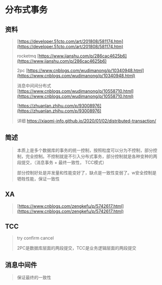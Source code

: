 # 分布式事务

## 资料

> [https://developer.51cto.com/art/201808/581174.htm](https://developer.51cto.com/art/201808/581174.htm)
>
> rocketmq [https://www.jianshu.com/p/286cac4625b6](https://www.jianshu.com/p/286cac4625b6)
>
> 2pc [https://www.cnblogs.com/wudimanong/p/10340948.html](https://www.cnblogs.com/wudimanong/p/10340948.html)
>
> 消息中间间分布式 [https://www.cnblogs.com/wudimanong/p/10558710.html](https://www.cnblogs.com/wudimanong/p/10558710.html)
>
> [https://zhuanlan.zhihu.com/p/93008976](https://zhuanlan.zhihu.com/p/93008976)
>
> 详细 https://xiaomi-info.github.io/2020/01/02/distributed-transaction/

## 简述

> 本质上是多个数据库的事务的统一控制，按照粒度可以分为不控制，部分控制，完全控制。不控制就是不引入分布式事务，部分控制就是各种变种的两段提交，（消息事务 + 最终一致性， TCC模式）
>
> 部分控制好处是并发量和性能变好了，缺点是一致性变弱了。w安全控制是牺牲性能，保证一致性

## XA

> [https://www.cnblogs.com/zengkefu/p/5742617.html](https://www.cnblogs.com/zengkefu/p/5742617.html)

## TCC

> try confirm cancel
>
> 2PC是数据库层面的两段提交，TCC是业务逻辑层面的两段提交

## 消息中间件

> 保证最终的一致性



